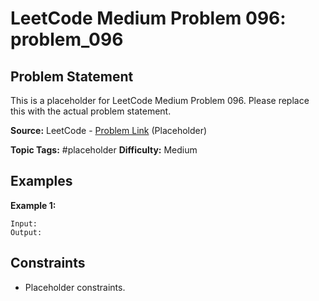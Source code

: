 # LeetCode Medium Problem 096: problem_096

## Problem Statement

This is a placeholder for LeetCode Medium Problem 096.
Please replace this with the actual problem statement.

**Source:** LeetCode - [Problem Link](https://leetcode.com/problems/problem-096/) (Placeholder)

**Topic Tags:** #placeholder
**Difficulty:** Medium

## Examples

**Example 1:**

```
Input:
Output:
```

## Constraints

- Placeholder constraints.
